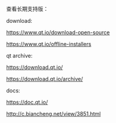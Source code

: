

查看长期支持版：



download:

https://www.qt.io/download-open-source

https://www.qt.io/offline-installers

qt archive:

https://download.qt.io/

https://download.qt.io/archive/



docs:

https://doc.qt.io/

http://c.biancheng.net/view/3851.html